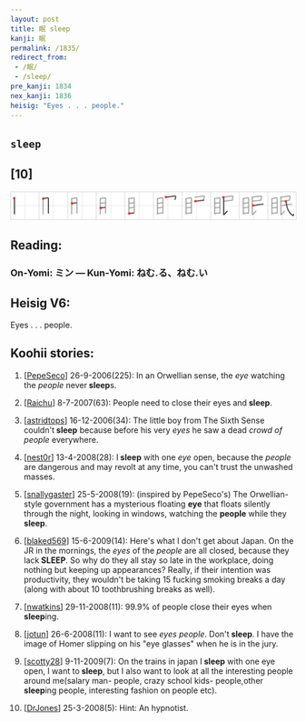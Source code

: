 ```yaml
---
layout: post
title: 眠 sleep
kanji: 眠
permalink: /1835/
redirect_from:
 - /眠/
 - /sleep/
pre_kanji: 1834
nex_kanji: 1836
heisig: "Eyes . . . people."
---
```


## `sleep`

## [10]

<div class="stroke"><img src="../images/E79CA0.png" /></div>

## Reading:

### On-Yomi: ミン &mdash; Kun-Yomi: ねむ.る、ねむ.い

## Heisig V6:

Eyes . . . people.

## Koohii stories:

1) [<a href="http://kanji.koohii.com/profile/PepeSeco">PepeSeco</a>] 26-9-2006(225): In an Orwellian sense, the <em>eye</em> watching the <em>people</em> never<strong> sleep</strong>s.

2) [<a href="http://kanji.koohii.com/profile/Raichu">Raichu</a>] 8-7-2007(63): People need to close their eyes and<strong> sleep</strong>.

3) [<a href="http://kanji.koohii.com/profile/astridtops">astridtops</a>] 16-12-2006(34): The little boy from The Sixth Sense couldn&#039;t<strong> sleep</strong> because before his very <em>eyes</em> he saw a dead <em>crowd of people</em> everywhere.

4) [<a href="http://kanji.koohii.com/profile/nest0r">nest0r</a>] 13-4-2008(28): I<strong> sleep</strong> with one <em>eye</em> open, because the <em>people</em> are dangerous and may revolt at any time, you can&#039;t trust the unwashed masses.

5) [<a href="http://kanji.koohii.com/profile/snallygaster">snallygaster</a>] 25-5-2008(19): (inspired by PepeSeco&#039;s) The Orwellian-style government has a mysterious floating <strong>eye</strong> that floats silently through the night, looking in windows, watching the <strong>people</strong> while they<strong> sleep</strong>.

6) [<a href="http://kanji.koohii.com/profile/blaked569">blaked569</a>] 15-6-2009(14): Here&#039;s what I don&#039;t get about Japan. On the JR in the mornings, the <em>eyes</em> of the <em>people</em> are all closed, because they lack<strong> SLEEP</strong>. So why do they all stay so late in the workplace, doing nothing but keeping up appearances? Really, if their intention was productivity, they wouldn&#039;t be taking 15 fucking smoking breaks a day (along with about 10 toothbrushing breaks as well).

7) [<a href="http://kanji.koohii.com/profile/nwatkins">nwatkins</a>] 29-11-2008(11): 99.9% of people close their eyes when<strong> sleep</strong>ing.

8) [<a href="http://kanji.koohii.com/profile/jotun">jotun</a>] 26-6-2008(11): I want to see <em>eyes people</em>. Don&#039;t<strong> sleep</strong>. I have the image of Homer slipping on his &quot;eye glasses&quot; when he is in the jury.

9) [<a href="http://kanji.koohii.com/profile/scotty28">scotty28</a>] 9-11-2009(7): On the trains in japan I<strong> sleep</strong> with one eye open, I want to<strong> sleep</strong>, but I also want to look at all the interesting people around me(salary man- people, crazy school kids- people,other<strong> sleep</strong>ing people, interesting fashion on people etc).

10) [<a href="http://kanji.koohii.com/profile/DrJones">DrJones</a>] 25-3-2008(5): Hint: An hypnotist.
